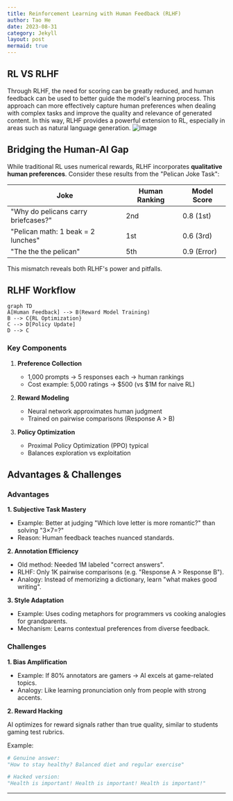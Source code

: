 ```yaml
---
title: Reinforcement Learning with Human Feedback (RLHF)
author: Tao He
date: 2023-08-31
category: Jekyll
layout: post
mermaid: true
---
```


## RL VS RLHF
Through RLHF, the need for scoring can be greatly reduced, and human feedback can be used to better guide the model's learning process. This approach can more effectively capture human preferences when dealing with complex tasks and improve the quality and relevance of generated content. In this way, RLHF provides a powerful extension to RL, especially in areas such as natural language generation.
![image](https://github.com/user-attachments/assets/d002ea74-e1ac-4d31-9577-16793cd1c816)

## Bridging the Human-AI Gap

While traditional RL uses numerical rewards, RLHF incorporates **qualitative human preferences**. Consider these results from the "Pelican Joke Task":

| Joke                         | Human Ranking | Model Score |
|------------------------------|---------------|-------------|
| "Why do pelicans carry briefcases?" | 2nd           | 0.8 (1st)   |
| "Pelican math: 1 beak = 2 lunches" | 1st           | 0.6 (3rd)   |
| "The the the pelican"        | 5th           | 0.9 (Error) |

This mismatch reveals both RLHF's power and pitfalls.

## RLHF Workflow

```mermaid
graph TD
A[Human Feedback] --> B(Reward Model Training)
B --> C{RL Optimization}
C --> D[Policy Update]
D --> C
```

### Key Components
1. **Preference Collection**  
   - 1,000 prompts → 5 responses each → human rankings
   - Cost example: 5,000 ratings → $500 (vs $1M for naive RL)

2. **Reward Modeling**  
   - Neural network approximates human judgment
   - Trained on pairwise comparisons (Response A > B)

3. **Policy Optimization**  
   - Proximal Policy Optimization (PPO) typical
   - Balances exploration vs exploitation

## Advantages & Challenges

### Advantages
**1. Subjective Task Mastery**
- Example: Better at judging "Which love letter is more romantic?" than solving "3×7=?"
- Reason: Human feedback teaches nuanced standards.

**2. Annotation Efficiency**
- Old method: Needed 1M labeled "correct answers".
- RLHF: Only 1K pairwise comparisons (e.g. "Response A > Response B").
- Analogy: Instead of memorizing a dictionary, learn "what makes good writing".

**3. Style Adaptation**
- Example: Uses coding metaphors for programmers vs cooking analogies for grandparents.
- Mechanism: Learns contextual preferences from diverse feedback.

###  Challenges

**1. Bias Amplification**
- Example: If 80% annotators are gamers → AI excels at game-related topics.
- Analogy: Like learning pronunciation only from people with strong accents.

**2. Reward Hacking**

AI optimizes for reward signals rather than true quality, similar to students gaming test rubrics.

Example:
```python
# Genuine answer:
"How to stay healthy? Balanced diet and regular exercise"

# Hacked version:
"Health is important! Health is important! Health is important!"
```


---
